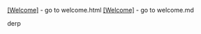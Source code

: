 [[Welcome]](/wiki/Welcome.html) - go to welcome.html
[[Welcome]](/wiki/Welcome.md) - go to welcome.md

derp

